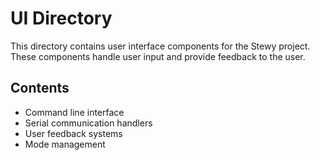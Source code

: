 # UI Directory

This directory contains user interface components for the Stewy project. These components handle user input and provide feedback to the user.

## Contents

- Command line interface
- Serial communication handlers
- User feedback systems
- Mode management
